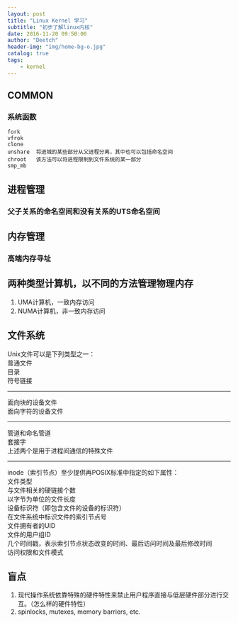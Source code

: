 ```yaml
---
layout: post
title: "Linux Kernel 学习"
subtitle: "初步了解linux内核"
date: 2016-11-20 09:50:00
author: "Deetch"
header-img: "img/home-bg-o.jpg"
catalog: true
tags:
    - kernel
---
```


## COMMON

### 系统函数
~~~
fork
vfrok
clone
unshare  将进城的某些部分从父进程分离，其中也可以包括命名空间
chroot   该方法可以将进程限制到文件系统的某一部分
smp_mb
~~~

## 进程管理

### 父子关系的命名空间和没有关系的UTS命名空间

## 内存管理

### 高端内存寻址

## 两种类型计算机，以不同的方法管理物理内存
1. UMA计算机，一致内存访问
2. NUMA计算机，非一致内存访问

## 文件系统
Unix文件可以是下列类型之一：  
普通文件  
目录  
符号链接  

---

面向块的设备文件  
面向字符的设备文件  

---

管道和命名管道  
套接字  
上述两个是用于进程间通信的特殊文件  

---

inode（索引节点）至少提供再POSIX标准中指定的如下属性：  
文件类型  
与文件相关的硬链接个数  
以字节为单位的文件长度  
设备标识符（即包含文件的设备的标识符）  
在文件系统中标识文件的索引节点号  
文件拥有者的UID  
文件的用户组ID  
几个时间戳，表示索引节点状态改变的时间、最后访问时间及最后修改时间  
访问权限和文件模式  

## 盲点

1. 现代操作系统依靠特殊的硬件特性来禁止用户程序直接与低层硬件部分进行交互。（怎么样的硬件特性）
2. spinlocks, mutexes, memory barriers, etc.
